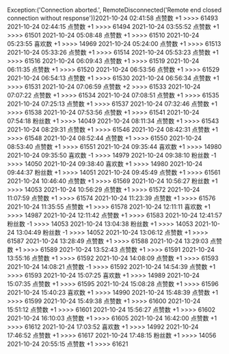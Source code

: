 Exception:('Connection aborted.', RemoteDisconnected('Remote end closed connection without response'))2021-10-24  02:41:58   点赞数 +1 >>>> 61493
2021-10-24  02:44:15   点赞数 +1 >>>> 61494
2021-10-24  03:55:52   点赞数 +1 >>>> 61501
2021-10-24  05:08:48   点赞数 +1 >>>> 61510
2021-10-24  05:23:55   喜欢数 +1 >>>> 14969
2021-10-24  05:24:00   点赞数 +1 >>>> 61513
2021-10-24  05:33:26   点赞数 +1 >>>> 61514
2021-10-24  05:53:23   点赞数 +1 >>>> 61516
2021-10-24  06:09:43   点赞数 +1 >>>> 61519
2021-10-24  06:11:35   点赞数 +1 >>>> 61520
2021-10-24  06:53:56   点赞数 +1 >>>> 61529
2021-10-24  06:54:13   点赞数 +1 >>>> 61530
2021-10-24  06:56:34   点赞数 +1 >>>> 61531
2021-10-24  07:06:59   点赞数 +2 >>>> 61533
2021-10-24  07:07:22   点赞数 +1 >>>> 61534
2021-10-24  07:08:51   点赞数 +1 >>>> 61535
2021-10-24  07:25:13   点赞数 +1 >>>> 61537
2021-10-24  07:32:46   点赞数 +1 >>>> 61538
2021-10-24  07:53:56   点赞数 +1 >>>> 61541
2021-10-24  07:54:18   粉丝数 +1 >>>> 14049
2021-10-24  08:11:34   点赞数 +1 >>>> 61543
2021-10-24  08:29:31   点赞数 +1 >>>> 61546
2021-10-24  08:42:31   点赞数 +1 >>>> 61548
2021-10-24  08:52:44   点赞数 +1 >>>> 61550
2021-10-24  08:53:40   点赞数 +1 >>>> 61551
2021-10-24  09:35:44   喜欢数 +1 >>>> 14980
2021-10-24  09:35:50   喜欢数 -1 >>>> 14979
2021-10-24  09:38:10   粉丝数 -1 >>>> 14050
2021-10-24  09:38:40   喜欢数 +1 >>>> 14980
2021-10-24  09:44:37   粉丝数 +1 >>>> 14051
2021-10-24  09:45:49   点赞数 +1 >>>> 61561
2021-10-24  10:46:40   点赞数 +1 >>>> 61569
2021-10-24  10:56:27   粉丝数 +1 >>>> 14053
2021-10-24  10:56:29   点赞数 +1 >>>> 61572
2021-10-24  11:07:59   点赞数 +1 >>>> 61574
2021-10-24  11:23:39   点赞数 +1 >>>> 61576
2021-10-24  11:35:55   点赞数 +1 >>>> 61578
2021-10-24  12:11:11   喜欢数 +1 >>>> 14987
2021-10-24  12:11:42   点赞数 +1 >>>> 61583
2021-10-24  12:41:57   粉丝数 -1 >>>> 14053
2021-10-24  13:04:38   粉丝数 +1 >>>> 14053
2021-10-24  13:04:49   粉丝数 -1 >>>> 14052
2021-10-24  13:06:12   点赞数 +1 >>>> 61587
2021-10-24  13:28:49   点赞数 +1 >>>> 61588
2021-10-24  13:29:03   点赞数 +1 >>>> 61589
2021-10-24  13:52:43   点赞数 +1 >>>> 61591
2021-10-24  13:55:16   点赞数 +1 >>>> 61592
2021-10-24  14:08:09   点赞数 +1 >>>> 61593
2021-10-24  14:08:21   点赞数 -1 >>>> 61592
2021-10-24  14:54:39   点赞数 +1 >>>> 61593
2021-10-24  15:07:25   喜欢数 +1 >>>> 14989
2021-10-24  15:07:35   点赞数 +1 >>>> 61595
2021-10-24  15:08:28   点赞数 +1 >>>> 61596
2021-10-24  15:40:23   喜欢数 +1 >>>> 14990
2021-10-24  15:48:39   点赞数 +1 >>>> 61599
2021-10-24  15:49:38   点赞数 +1 >>>> 61600
2021-10-24  15:51:12   点赞数 +1 >>>> 61601
2021-10-24  15:56:27   点赞数 +1 >>>> 61602
2021-10-24  16:10:03   点赞数 +1 >>>> 61605
2021-10-24  16:42:00   点赞数 +1 >>>> 61612
2021-10-24  17:03:52   喜欢数 +1 >>>> 14992
2021-10-24  17:46:52   点赞数 +1 >>>> 61617
2021-10-24  17:48:15   粉丝数 +1 >>>> 14056
2021-10-24  20:55:15   点赞数 +1 >>>> 61621
